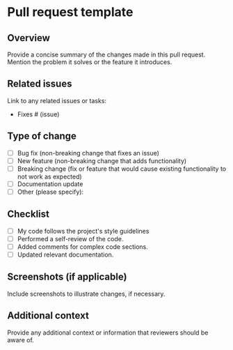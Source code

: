 # Pull request template

## Overview

Provide a concise summary of the changes made in this pull request. Mention the problem it solves or the feature it introduces.

## Related issues

Link to any related issues or tasks:

- Fixes # (issue)

## Type of change

- [ ] Bug fix (non-breaking change that fixes an issue)
- [ ] New feature (non-breaking change that adds functionality)
- [ ] Breaking change (fix or feature that would cause existing functionality to not work as expected)
- [ ] Documentation update
- [ ] Other (please specify):

## Checklist

- [ ] My code follows the project's style guidelines
- [ ] Performed a self-review of the code.
- [ ] Added comments for complex code sections.
- [ ] Updated relevant documentation.

## Screenshots (if applicable)

Include screenshots to illustrate changes, if necessary.

## Additional context

Provide any additional context or information that reviewers should be aware of.
